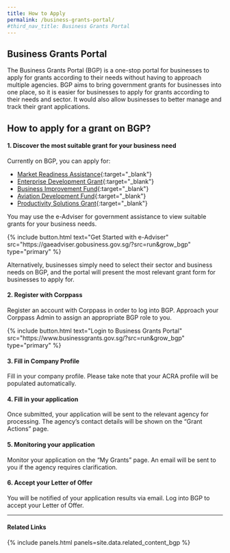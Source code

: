 ```yaml
---
title: How to Apply
permalink: /business-grants-portal/
#third_nav_title: Business Grants Portal
---
```


## Business Grants Portal

The Business Grants Portal (BGP) is a one-stop portal for businesses to apply for grants according to their needs without having to approach multiple agencies. BGP aims to bring government grants for businesses into one place, so it is easier for businesses to apply for grants according to their needs and sector. It would also allow businesses to better manage and track their grant applications.

## How to apply for a grant on BGP?

#### 1. Discover the most suitable grant for your business need

Currently on BGP, you can apply for:
- [Market Readiness Assistance](https://www.enterprisesg.gov.sg/financial-assistance/grants/for-local-companies/market-readiness-assistance-grant){:target="_blank"}
- [Enterprise Development Grant](https://www.enterprisesg.gov.sg/financial-assistance/grants/for-local-companies/enterprise-development-grant/overview){:target="_blank"}
- [Business Improvement Fund](https://www.stb.gov.sg/content/stb/en/assistance-and-licensing/grants-overview/business-improvement-fund-bif.html){:target="_blank"}
- [Aviation Development Fund](https://www.caas.gov.sg/who-we-are/areas-of-responsibility/developing-the-industry/aviation-development-fund){:target="_blank"}
- [Productivity Solutions Grant](/productivity-solutions-grant/){:target="_blank"}

You may use the e-Adviser for government assistance to view suitable grants for your business needs.

<p>
{% include button.html text="Get Started with e-Adviser" src="https://gaeadviser.gobusiness.gov.sg/?src=run&grow_bgp" type="primary" %}
</p>

Alternatively, businesses simply need to select their sector and business needs on BGP, and the portal will present the most relevant grant form for businesses to apply for.

#### 2. Register with Corppass

Register an account with Corppass in order to log into BGP. Approach your Corppass Admin to assign an appropriate BGP role to you.

<p>
{% include button.html text="Login to Business Grants Portal" src="https://www.businessgrants.gov.sg/?src=run&grow_bgp" type="primary" %}
</p>

#### 3. Fill in Company Profile

Fill in your company profile. Please take note that your ACRA profile will be populated automatically. 

#### 4. Fill in your application

Once submitted, your application will be sent to the relevant agency for processing. The agency’s contact details will be shown on the “Grant Actions” page.

#### 5. Monitoring your application

Monitor your application on the “My Grants” page. An email will be sent to you if the agency requires clarification. 

#### 6. Accept your Letter of Offer

You will be notified of your application results via email. Log into BGP to accept your Letter of Offer.

----

#### Related Links

{% include panels.html panels=site.data.related_content_bgp %}
